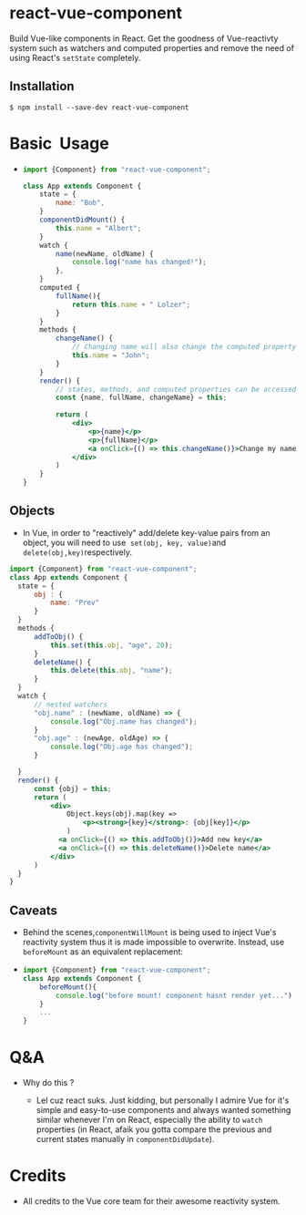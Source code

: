 # react-vue-component

Build Vue-like components in React. Get the goodness of Vue-reactivty system such as watchers and computed properties and remove the need of using React's `setState` completely. 



## Installation

`$ npm install --save-dev react-vue-component`

# Basic  Usage

- ```jsx
  import {Component} from "react-vue-component";
  
  class App extends Component {
      state = {
          name: "Bob", 
      }
      componentDidMount() {
          this.name = "Albert";
      }
      watch {
          name(newName, oldName) {
              console.log("name has changed!");
          },
      }
      computed {
          fullName(){
              return this.name + " Lolzer";
          }
      }
      methods {
          changeName() {
              // Changing name will also change the computed property fullName
              this.name = "John";
          }
      }
      render() {
          // states, methods, and computed properties can be accessed directly via `this` just like in Vue
          const {name, fullName, changeName} = this;
          
          return (
              <div>
                  <p>{name}</p>
                  <p>{fullName}</p>
                  <a onClick={() => this.changeName()}>Change my name</a>  
              </div>   
          )
      }
  }
  ```

## Objects

- In Vue, in order to "reactively" add/delete key-value pairs from an object, you will need to use  `set(obj, key, value)`and `delete(obj,key)`respectively.

```jsx
import {Component} from "react-vue-component";
class App extends Component {
  state = {
      obj : {
          name: "Prev"
      }
  }
  methods {
      addToObj() {
          this.set(this.obj, "age", 20); 
      }
      deleteName() {
          this.delete(this.obj, "name");
      }
  }
  watch {
      // nested watchers
      "obj.name" : (newName, oldName) => {
          console.log("Obj.name has changed");
      }
      "obj.age" : (newAge, oldAge) => {
          console.log("Obj.age has changed");
      }

  }
  render() {
      const {obj} = this;
      return (
          <div>
              Object.keys(obj).map(key => 
                  <p><strong>{key}</strong>: {obj[key]}</p>
              ) 
            <a onClick={() => this.addToObj()}>Add new key</a>
            <a onClick={() => this.deleteName()}>Delete name</a>
          </div>
      )
  }
}
```



## Caveats

-  Behind the scenes,`componentWillMount` is being used to inject Vue's reactivity system thus it is made impossible to overwrite. Instead, use `beforeMount` as an equivalent replacement:

- ```jsx
  import {Component} from "react-vue-component";
  class App extends Component {
      beforeMount(){
          console.log("before mount! component hasnt render yet...")
      }
      ...
  }
  ```



# Q&A

- Why do this ? 

  - Lel cuz react suks. Just kidding, but personally I admire Vue for it's simple and easy-to-use components and always wanted something similar whenever I'm on React, especially the ability to `watch` properties (in React, afaik you gotta compare the previous and current states manually in `componentDidUpdate`). 

# Credits

- All credits to the Vue core team for their awesome reactivity system. 
